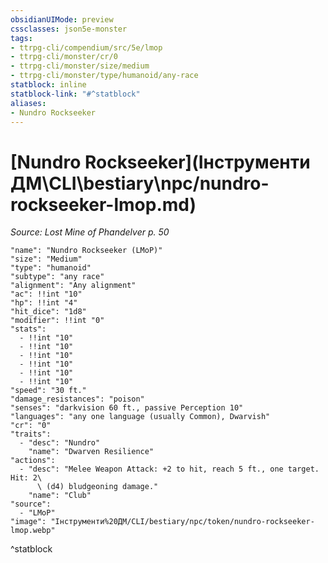 ```yaml
---
obsidianUIMode: preview
cssclasses: json5e-monster
tags:
- ttrpg-cli/compendium/src/5e/lmop
- ttrpg-cli/monster/cr/0
- ttrpg-cli/monster/size/medium
- ttrpg-cli/monster/type/humanoid/any-race
statblock: inline
statblock-link: "#^statblock"
aliases:
- Nundro Rockseeker
---
```

# [Nundro Rockseeker](Інструменти ДМ\CLI\bestiary\npc/nundro-rockseeker-lmop.md)
*Source: Lost Mine of Phandelver p. 50*  

```statblock
"name": "Nundro Rockseeker (LMoP)"
"size": "Medium"
"type": "humanoid"
"subtype": "any race"
"alignment": "Any alignment"
"ac": !!int "10"
"hp": !!int "4"
"hit_dice": "1d8"
"modifier": !!int "0"
"stats":
  - !!int "10"
  - !!int "10"
  - !!int "10"
  - !!int "10"
  - !!int "10"
  - !!int "10"
"speed": "30 ft."
"damage_resistances": "poison"
"senses": "darkvision 60 ft., passive Perception 10"
"languages": "any one language (usually Common), Dwarvish"
"cr": "0"
"traits":
  - "desc": "Nundro"
    "name": "Dwarven Resilience"
"actions":
  - "desc": "Melee Weapon Attack: +2 to hit, reach 5 ft., one target. Hit: 2\
      \ (d4) bludgeoning damage."
    "name": "Club"
"source":
  - "LMoP"
"image": "Інструменти%20ДМ/CLI/bestiary/npc/token/nundro-rockseeker-lmop.webp"
```
^statblock